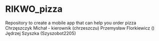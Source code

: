 # RIKWO_pizza
Repository to create a mobile app that can help you order pizza
Chrzęszczyk Michał - kierownik (chrzeszczu)
Przemysław Florkiewicz ()
Jędrzej Szyszka (Szyszobot2205)
